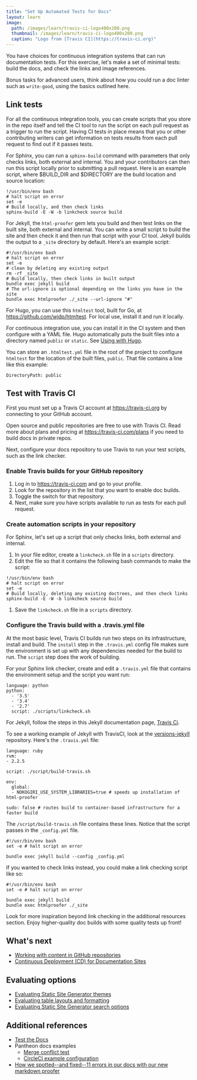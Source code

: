 ```yaml
---
title: "Set Up Automated Tests for Docs"
layout: learn
image:
  path: /images/learn/travis-ci-logo400x200.png
  thumbnail: /images/learn/travis-ci-logo400x200.png
  caption: "Logo from [Travis CI](https://travis-ci.org)"
---
```


You have choices for continuous integration systems that can run documentation tests. For this exercise, let's make a set of minimal tests: build the docs, and check the links and image references.

Bonus tasks for advanced users, think about how you could run a doc linter such as `write-good`, using the basics outlined here.

## Link tests

For all the continuous integration tools, you can create scripts that you store in the repo itself and tell the CI tool to run the script on each pull request as a trigger to run the script. Having CI tests in place means that you or other contributing writers can get information on tests results from each pull request to find out if it passes tests.

For Sphinx, you can run a `sphinx-build` command with parameters that only checks links, both external and internal. You and your contributors can then run this script locally prior to submitting a pull request. Here is an example script, where $BUILD_DIR and $DIRECTORY are the build location and source location:

```
!/usr/bin/env bash
# halt script on error
set -e
# Build locally, and then check links
sphinx-build -E -W -b linkcheck source build
```

For Jekyll, the `html-proofer` gem lets you build and then test links on the built site, both external and internal. You can write a small script to build the site and then check it and then run that script with your CI tool. Jekyll builds the output to a `_site` directory by default. Here's an example script:

```
#!/usr/bin/env bash
# halt script on error
set -e
# clean by deleting any existing output
rm -rf _site
# Build locally, then check links in built output
bundle exec jekyll build
# The url-ignore is optional depending on the links you have in the site
bundle exec htmlproofer ./_site --url-ignore "#"
```

For Hugo, you can use this `htmltest` tool, built for Go, at https://github.com/wjdp/htmltest. For local use, install it and run it locally.

For continuous integration use, you can install it in the CI system and then configure with a YAML file. Hugo automatically puts the built files into a directory named `public` or `static`. See [Using with Hugo](https://github.com/wjdp/htmltest/wiki/Using-With-Hugo).

You can store an `.htmltest.yml` file in the root of the project to configure `htmltest` for the location of the built files, `public`. That file contains a line like this example:

```
DirectoryPath: public
```

## Test with Travis CI

 First you must set up a Travis CI account at https://travis-ci.org by connecting to your GitHub account.

 Open source and public repositories are free to use with Travis CI. Read more about plans and pricing at https://travis-ci.com/plans if you need to build docs in private repos.

 Next, configure your docs repository to use Travis to run your test scripts, such as the link checker.

### Enable Travis builds for your GitHub repository

 1. Log in to https://travis-ci.com and go to your profile.
 1. Look for the repository in the list that you want to enable doc builds.
 1. Toggle the switch for that repository.
 1. Next, make sure you have scripts available to run as tests for each pull request.

### Create automation scripts in your repository

For Sphinx, let's set up a script that only checks links, both external and internal.

1. In your file editor, create a `linkcheck.sh` file in a `scripts` directory.
1. Edit the file so that it contains the following bash commands to make the script:
  ```
  !/usr/bin/env bash
  # halt script on error
  set -e
  # Build locally, deleting any existing doctrees, and then check links
  sphinx-build -E -W -b linkcheck source build
  ```
1. Save the `linkcheck.sh` file in a `scripts` directory.

### Configure the Travis build with a .travis.yml file

At the most basic level, Travis CI builds run two steps on its infrastructure, install and build. The `install` step in the `.travis.yml` config file makes sure the environment is set up with any dependencies needed for the build to run. The `script` step does the work of building.

For your Sphinx link checker, create and edit a `.travis.yml` file that contains the environment setup and the script you want run:

```
language: python
python:
  - '3.5'
  - '3.4'
  - '2.7'
  script: ./scripts/linkcheck.sh
```

For Jekyll, follow the steps in this Jekyll documentation page, [Travis Ci](https://jekyllrb.com/docs/continuous-integration/travis-ci/).

To see a working example of Jekyll with TravisCI, look at the [versions-jekyll](https://github.com/justwriteclick/versions-jekyll/) repository. Here's the `.travis.yml` file:
```
language: ruby
rvm:
- 2.2.5

script: ./script/build-travis.sh

env:
  global:
  - NOKOGIRI_USE_SYSTEM_LIBRARIES=true # speeds up installation of html-proofer

sudo: false # routes build to container-based infrastructure for a faster build
```

The `/script/build-travis.sh` file contains these lines. Notice that the script passes in the `_config.yml` file.
```
#!/usr/bin/env bash
set -e # halt script on error

bundle exec jekyll build --config _config.yml
```

If you wanted to check links instead, you could make a link checking script like so:
```
#!/usr/bin/env bash
set -e # halt script on error

bundle exec jekyll build
bundle exec htmlproofer ./_site
```

Look for more inspiration beyond link checking in the additional resources section. Enjoy higher-quality doc builds with some quality tests up front!

## What's next

* [Working with content in GitHub repositories](https://docslikecode.com/learn/04-add-content-workflow/)
* [Continuous Deployment (CD) for Documentation Sites](https://www.docslikecode.com/learn/05-cd-for-docs/)

## Evaluating options

* [Evaluating Static Site Generator themes](https://www.docslikecode.com/learn/07-evaluating-ssg-themes/)
* [Evaluating table layouts and formatting](https://www.docslikecode.com/learn/08-evaluating-table-layouts/)
* [Evaluating Static Site Generator search options](https://www.docslikecode.com/learn/09-ssg-search-implementations/)

## Additional references

* [Test the Docs](https://testthedocs.org/)
* Pantheon docs examples
  * [Merge conflict test](https://github.com/pantheon-systems/documentation/blob/master/scripts/merge_conflicts.sh)
  * [CircleCI example configuration](https://github.com/pantheon-systems/documentation/blob/master/circle.yml)
* [How we spotted--and fixed--11 errors in our docs with our new markdown proofer](https://circleci.com/blog/markdown-proofer/)
